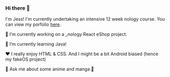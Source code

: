 ### Hi there 👋
I'm Jess! 
I'm currently undertaking an intensive 12 week nology course. You can view my porfolio [here](https://xjessd.github.io/).


🔭 I’m currently working on a _nology React eShop project.

🌱 I’m currently learning Java!

❤️ I really enjoy HTML & CSS. And I might be a bit Android biased (hence my fakeOS project) 

💬 Ask me about some anime and manga 📖
<!--
**xJessD/xJessd** is a ✨ _special_ ✨ repository because its `README.md` (this file) appears on your GitHub profile.

Here are some ideas to get you started:

- 👯 I’m looking to collaborate on ...
- 🤔 I’m looking for help with ...
- 💬 Ask me about ...
- 📫 How to reach me: ...
- 😄 Pronouns: ...
- ⚡ Fun fact: ...
-->

